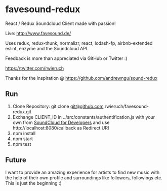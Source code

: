 # favesound-redux

React / Redux Soundcloud Client made with passion!

Live: http://www.favesound.de/

Uses redux, redux-thunk, normalizr, react, lodash-fp, airbnb-extended eslint, enzyme and the Soundcloud API.

Feedback is more than appreciated via GitHub or Twitter :)

https://twitter.com/rwieruch

Thanks for the inspiration @ https://github.com/andrewngu/sound-redux

## Run

1. Clone Repository: git clone git@github.com:rwieruch/favesound-redux.git
2. Exchange CLIENT_ID in ../src/constants/authentification.js with your own from [SoundCloud for Developers](https://developers.soundcloud.com/) and use http://localhost:8080/callback as Redirect URI
3. npm install
4. npm start
5. npm test

## Future

I want to provide an amazing experience for artists to find new music with the help of their own profile and surroundings like followers, followings etc. This is just the beginning :)